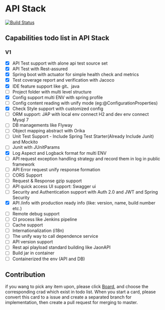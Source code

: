 
# API Stack

[![Build Status](https://travis-ci.org/zjx-immersion/api-stack.svg?branch=master)](https://travis-ci.org/zjx-immersion/api-stack)

## Capabilities todo list in API Stack

### V1
 
 - [x] API Test support with alone api test source set
 - [X] API Test with Rest-assured
 - [x] Spring boot with actuator for simple health check and metrics
 - [X] Test coverage report and verification with Jacoco
 - [X] IDE feature support like git、java
 - [ ] Project folder with multi level structure
 - [X] Config support multi ENV with spring profile
 - [ ] Config content reading with unify mode  (eg:@ConfigurationProperties)
 - [X] Check Style support with customized config
 - [ ] ORM support: JAP with local env connect H2 and dev env connect Mysql 7
 - [ ] DB managements like Flyway
 - [ ] Object mapping abstract with Orika
 - [ ] Unit Test Support - Include Spring Test Starter(Already Include Junit) and Mockito 
 - [ ] Junit with JUnitParams
 - [X] Log Aspect and Logback format for multi ENV
 - [ ] API request exception handling strategy and record them in log in public framework
 - [ ] API Error request unify response formation
 - [ ] CORS Support
 - [ ] Request & Response gzip support
 - [ ] API quick access UI support: Swagger ui 
 - [ ] Security and Authentication support with Auth 2.0 and JWT and Spring Security
 - [X] API /info with production ready info (like: version, name, build number etc.)
 - [ ] Remote debug support
 - [ ] CI process like Jenkins pipeline
 - [ ] Cache support
 - [ ] Internationalization (i18n)
 - [ ] The unify way to call dependence service
 - [ ] API version support
 - [ ] Rest api playload standard building like JaonAPI
 - [ ] Build jar in container
 - [ ] Containerized the env (API and DB)
 
 ## Contribution
 if you wang to pick any item upon, please click [Board](https://github.com/zjx-immersion/api-stack/projects/1), and choose the corresponding crad which exist in todo list.
 When you start a card, please convert this card to a issue and create a separated branch for implementation, then create a pull request for merging to master.